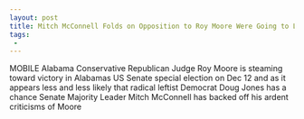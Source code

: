 ```yaml
---
layout: post
title: Mitch McConnell Folds on Opposition to Roy Moore Were Going to Let the People of Alabama Decide
tags:
 -
---
```

MOBILE Alabama  Conservative Republican Judge Roy Moore is steaming toward victory in Alabamas US Senate special election on Dec 12 and as it appears less and less likely that radical leftist Democrat Doug Jones has a chance Senate Majority Leader Mitch McConnell has backed off his ardent criticisms of Moore
